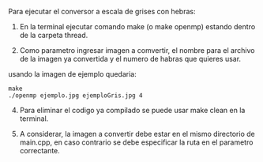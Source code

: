 Para ejecutar el conversor a escala de grises con hebras:

1) En la terminal ejecutar comando make (o make openmp) estando dentro de la carpeta thread.

2) Como parametro ingresar imagen a comvertir, el nombre para el archivo de la imagen ya convertida y el numero de habras que quieres usar.

usando la imagen de ejemplo quedaria:

    make
    ./openmp ejemplo.jpg ejemploGris.jpg 4

4) Para eliminar el codigo ya compilado se puede usar make clean en la terminal.

5) A considerar, la imagen a convertir debe estar en el mismo directorio de main.cpp, en caso contrario se debe especificar la ruta en el parametro correctante.